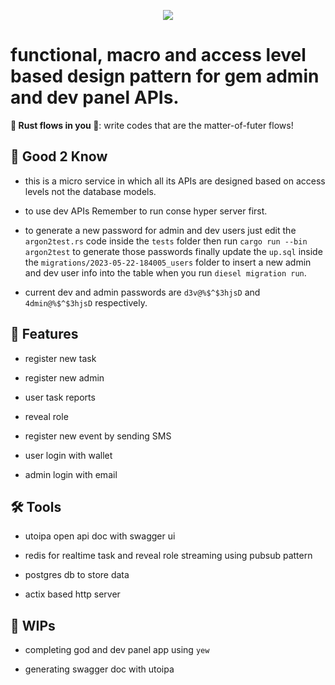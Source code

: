 
<p align="center">
    <img src="https://github.com/wildonion/gem/blob/master/assets/yewrustwasm.avif"
</p>

# functional, macro and access level based design pattern for gem admin and dev panel APIs.

**🦀 Rust flows in you 🌊**: write codes that are the matter-of-futer flows!

## 🧐 Good 2 Know

* this is a micro service in which all its APIs are designed based on access levels not the database models. 

* to use dev APIs Remember to run conse hyper server first.

* to generate a new password for admin and dev users just edit the `argon2test.rs` code inside the `tests` folder then run ```cargo run --bin argon2test``` to generate those passwords finally update the `up.sql` inside the `migrations/2023-05-22-184005_users` folder to insert a new admin and dev user info into the table when you run ```diesel migration run```. 

* current dev and admin passwords are `d3v@%$^$3hjsD` and `4dmin@%$^$3hjsD` respectively.

## 🍟 Features

* register new task 

* register new admin

* user task reports

* reveal role

* register new event by sending SMS

* user login with wallet

* admin login with email

## 🛠️ Tools

* utoipa open api doc with swagger ui

* redis for realtime task and reveal role streaming using pubsub pattern

* postgres db to store data

* actix based http server

## 🚧 WIPs

* completing god and dev panel app using `yew`

* generating swagger doc with utoipa 